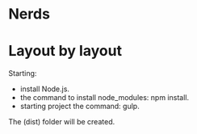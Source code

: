 # Nerds
# Layout by layout
Starting: 
- install Node.js.
- the command to install node_modules: npm install.
- starting project the command: gulp.

The (dist) folder will be created.
